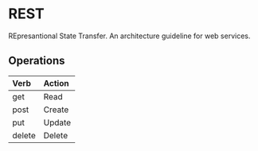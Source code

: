 # REST

REpresantional State Transfer. An architecture guideline for web services.

## Operations

| Verb | Action |
| :--- | :--- |
| get | Read |
| post | Create |
| put | Update |
| delete | Delete |



